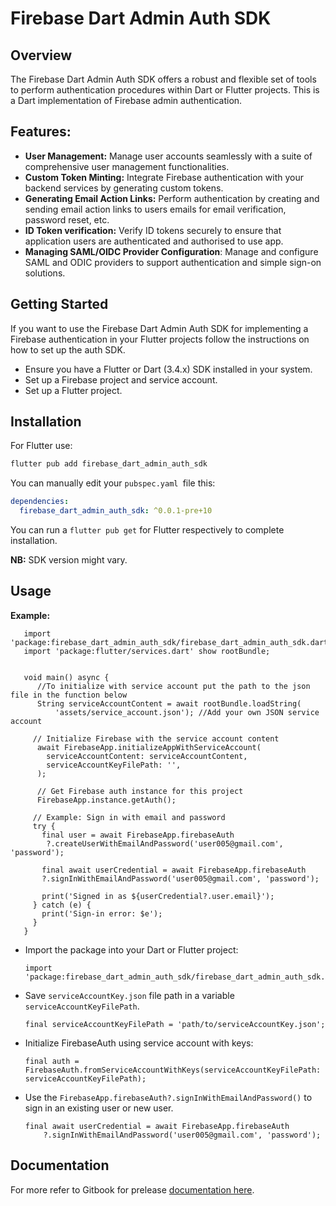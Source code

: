 # Firebase Dart Admin Auth SDK

## Overview

The Firebase Dart Admin Auth SDK offers a robust and flexible set of tools to perform authentication procedures within Dart or Flutter projects. This is a Dart implementation of Firebase admin authentication.

## Features:

- **User Management:** Manage user accounts seamlessly with a suite of comprehensive user management functionalities.
- **Custom Token Minting:** Integrate Firebase authentication with your backend services by generating custom tokens.
- **Generating Email Action Links:** Perform authentication by creating and sending email action links to users emails for email verification, password reset, etc.
- **ID Token verification:** Verify ID tokens securely to ensure that application users are authenticated and authorised to use app.
- **Managing SAML/OIDC Provider Configuration**: Manage and configure SAML and ODIC providers to support authentication and simple sign-on solutions.

## Getting Started

If you want to use the Firebase Dart Admin Auth SDK for implementing a Firebase authentication in your Flutter projects follow the instructions on how to set up the auth SDK.

- Ensure you have a Flutter or Dart (3.4.x) SDK installed in your system.
- Set up a Firebase project and service account.
- Set up a Flutter project.

## Installation

For Flutter use:

```javascript
flutter pub add firebase_dart_admin_auth_sdk
```

You can manually edit your `pubspec.yaml `file this:

```yaml
dependencies:
  firebase_dart_admin_auth_sdk: ^0.0.1-pre+10
```

You can run a `flutter pub get` for Flutter respectively to complete installation.

**NB:** SDK version might vary.

## Usage

**Example:**

```
   import 'package:firebase_dart_admin_auth_sdk/firebase_dart_admin_auth_sdk.dart';
   import 'package:flutter/services.dart' show rootBundle;
   
   
   void main() async {
      //To initialize with service account put the path to the json file in the function below
      String serviceAccountContent = await rootBundle.loadString(
          'assets/service_account.json'); //Add your own JSON service account
     
     // Initialize Firebase with the service account content
      await FirebaseApp.initializeAppWithServiceAccount(
        serviceAccountContent: serviceAccountContent,
        serviceAccountKeyFilePath: '',
      );
      
      // Get Firebase auth instance for this project
      FirebaseApp.instance.getAuth();

     // Example: Sign in with email and password
     try {
       final user = await FirebaseApp.firebaseAuth
        ?.createUserWithEmailAndPassword('user005@gmail.com', 'password');
        
       final await userCredential = await FirebaseApp.firebaseAuth
       ?.signInWithEmailAndPassword('user005@gmail.com', 'password'); 
       
       print('Signed in as ${userCredential?.user.email}');
     } catch (e) {
       print('Sign-in error: $e');
     }
   }

```

- Import the package into your Dart or Flutter project:

  ```
  import 'package:firebase_dart_admin_auth_sdk/firebase_dart_admin_auth_sdk.dart';
  ```

- Save `serviceAccountKey.json` file path in a variable `serviceAccountKeyFilePath`.

  ```
  final serviceAccountKeyFilePath = 'path/to/serviceAccountKey.json';
  ```

- Initialize FirebaseAuth using service account with keys:

  ```
  final auth = FirebaseAuth.fromServiceAccountWithKeys(serviceAccountKeyFilePath: serviceAccountKeyFilePath);
  ```

- Use the `FirebaseApp.firebaseAuth?.signInWithEmailAndPassword()` to sign in an existing user or new user.

  ```
  final await userCredential = await FirebaseApp.firebaseAuth
      ?.signInWithEmailAndPassword('user005@gmail.com', 'password');
  ```

## Documentation

For more refer to Gitbook for prelease [documentation here](https://aortem.gitbook.io/firebase-dart-auth-admin-sdk/).
